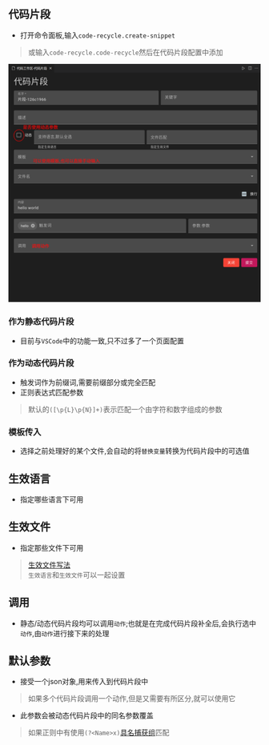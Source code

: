 ## 代码片段

- 打开命令面板,输入`code-recycle.create-snippet`
> 或输入`code-recycle.code-recycle`然后在代码片段配置中添加

![创建代码片段](../image/创建代码片段.png)

### 作为静态代码片段

- 目前与`VSCode`中的功能一致,只不过多了一个页面配置

### 作为动态代码片段

- 触发词作为前缀词,需要前缀部分或完全匹配
- 正则表达式匹配参数
> 默认的`([\p{L}\p{N}]+)`表示匹配一个由字符和数字组成的参数

### 模板传入

- 选择之前处理好的某个文件,会自动的将`替换变量`转换为代码片段中的可选值

## 生效语言

- 指定哪些语言下可用

## 生效文件

- 指定那些文件下可用
> [生效文件写法](https://code.visualstudio.com/docs/editor/glob-patterns)  
> `生效语言`和`生效文件`可以一起设置

## 调用

- 静态/动态代码片段均可以调用`动作`;也就是在完成代码片段补全后,会执行选中`动作`,由`动作`进行接下来的处理

## 默认参数

- 接受一个json对象,用来传入到代码片段中
> 如果多个代码片段调用一个动作,但是又需要有所区分,就可以使用它
- 此参数会被动态代码片段中的同名参数覆盖
> 如果正则中有使用`(?<Name>x)`[具名捕获组](https://developer.mozilla.org/zh-CN/docs/Web/JavaScript/Guide/Regular_expressions/Groups_and_backreferences)匹配
